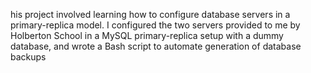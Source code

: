 his project involved learning how to configure database servers in a
primary-replica model. I configured the two servers provided to me by
Holberton School in a MySQL primary-replica setup with a dummy database,
and wrote a Bash script to automate generation of database backups
